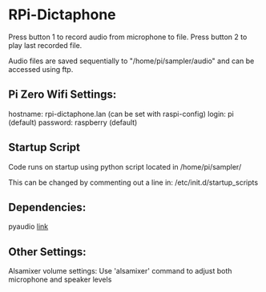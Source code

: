 # RPi-Dictaphone

Press button 1 to record audio from microphone to file. Press button 2 to play last recorded file.

Audio files are saved sequentially to "/home/pi/sampler/audio" and can be accessed using ftp.

## Pi Zero Wifi Settings:

hostname: rpi-dictaphone.lan (can be set with raspi-config)
login: pi             (default)
password: raspberry     (default)

## Startup Script

Code runs on startup using python script located in
/home/pi/sampler/

This can be changed by commenting out a line in:
/etc/init.d/startup_scripts

## Dependencies:

pyaudio   [link](https://gist.github.com/brecke/9833cd6b1ae4077c4b5c)

## Other Settings:

Alsamixer volume settings:
Use 'alsamixer' command to adjust both microphone and speaker levels
